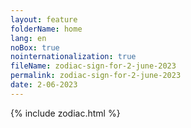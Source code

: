 ```yaml
---
layout: feature
folderName: home
lang: en
noBox: true
nointernationalization: true
fileName: zodiac-sign-for-2-june-2023
permalink: zodiac-sign-for-2-june-2023
date: 2-06-2023
---
```

{% include zodiac.html %}
